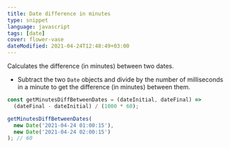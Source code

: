 ```yaml
---
title: Date difference in minutes
type: snippet
language: javascript
tags: [date]
cover: flower-vase
dateModified: 2021-04-24T12:48:49+03:00
---
```


Calculates the difference (in minutes) between two dates.

- Subtract the two `Date` objects and divide by the number of milliseconds in a minute to get the difference (in minutes) between them.

```js
const getMinutesDiffBetweenDates = (dateInitial, dateFinal) =>
  (dateFinal - dateInitial) / (1000 * 60);
```

```js
getMinutesDiffBetweenDates(
  new Date('2021-04-24 01:00:15'),
  new Date('2021-04-24 02:00:15')
); // 60
```
